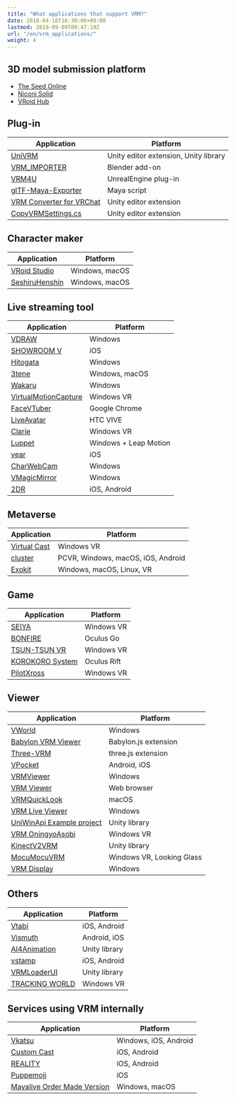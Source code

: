```yaml
---
title: "What applications that support VRM?"
date: 2018-04-16T16:30:00+09:00
lastmod: 2019-09-09T09:47:19Z
url: "/en/vrm_applications/"
weight: 4
---
```


##  3D model submission platform

* [The Seed Online](https://seed.online/)
* [Niconi Solid](https://3d.nicovideo.jp/)
* [VRoid Hub](https://hub.vroid.com/)

##  Plug-in

| Application | Platform |
|-------------|----------|
| [UniVRM](https://vrm.dev/univrm/) | Unity editor extension, Unity library |
| [VRM_IMPORTER](https://github.com/saturday06/VRM_IMPORTER_for_Blender2_8) | Blender add-on |
| [VRM4U](https://github.com/ruyo/VRM4U) | UnrealEngine plug-in |
| [glTF-Maya-Exporter](https://github.com/kashikacojp/glTF-Maya-Exporter) | Maya script |
| [VRM Converter for VRChat](https://www.v-market.work/ec/items/122/detail/) | Unity editor extension |
| [CopyVRMSettings.cs](https://pokemori.booth.pm/items/1788660) | Unity editor extension |

##  Character maker

| Application | Platform |
|-------------|----------|
| [VRoid Studio](https://vroid.com/en/studio/) | Windows, macOS |
| [SeshiruHenshin](https://fantia.jp/fanclubs/10552) | Windows, macOS |

##  Live streaming tool

| Application | Platform |
|-------------|----------|
| [VDRAW](https://sites.google.com/view/vdraw/) | Windows |
| [SHOWROOM V](https://campaign.showroom-live.com/showroom-v/) | iOS |
| [Hitogata](https://sites.google.com/site/vhitogata/) | Windows |
| [3tene](https://3tene.com/) | Windows, macOS |
| [Wakaru](https://store.steampowered.com/app/870820/Wakaru_ver_beta/) | Windows |
| [VirtualMotionCapture](https://sh-akira.github.io/VirtualMotionCapture/) | Windows VR |
| [FaceVTuber](https://facevtuber.com/) | Google Chrome |
| [LiveAvatar](https://github.com/m2wasabi/LiveAvatar) | HTC VIVE |
| [Clarie](https://biscrat.booth.pm/items/1193414) | Windows VR |
| [Luppet](https://luppet.appspot.com/) | Windows + Leap Motion |
| [vear](https://apps.apple.com/jp/app/vear/id1490697369) | iOS |
| [CharWebCam](https://github.com/xelloss120/CharWebCam) | Windows |
| [VMagicMirror](https://malaybaku.github.io/VMagicMirror/en/) | Windows |
| [2DR](https://2dr.info/) | iOS, Android |

##  Metaverse

| Application | Platform |
|-------------|----------|
| [Virtual Cast](https://virtualcast.jp/) | Windows VR |
| [cluster](https://cluster.mu/) | PCVR, Windows, macOS, iOS, Android |
| [Exokit](https://github.com/exokitxr/avatars) | Windows, macOS, Linux, VR |

##  Game

| Application | Platform |
|-------------|----------|
| [SEIYA](https://wandv.jp/seiya/) | Windows VR |
| [BONFIRE](https://orenodinner.booth.pm/items/952450) | Oculus Go |
| [TSUN-TSUN VR](https://store.steampowered.com/app/867090/VR__TSUNTSUN_VR/) | Windows VR |
| [KOROKORO System](https://www.mediaplex.co.jp/korokoro/) | Oculus Rift |
| [PilotXross](https://n-mattun.booth.pm/) | Windows VR |

##  Viewer

| Application | Platform |
|-------------|----------|
| [VWorld](https://naby.booth.pm/items/990663) | Windows |
| [Babylon VRM Viewer](https://github.com/virtual-cast/babylon-vrm-loader/) | Babylon.js extension |
| [Three-VRM](https://github.com/pixiv/three-vrm/) | three.js extension |
| [VPocket](https://booooooh.booth.pm/items/1033823) | Android, iOS |
| [VRMViewer](https://w.atwiki.jp/beamman/) | Windows |
| [VRM Viewer](https://vrm-viewer.yukimochi.io/) | Web browser |
| [VRMQuickLook](https://github.com/magicien/VRMQuickLook) | macOS |
| [VRM Live Viewer](http://fantom1x.blog130.fc2.com/blog-entry-309.html) | Windows |
| [UniWinApi Example project](https://github.com/kirurobo/UniWinApi) | Unity library |
| [VRM OningyoAsobi](https://120byte.booth.pm/items/1099618) | Windows VR |
| [KinectV2VRM](https://github.com/m2wasabi/KinectV2VRM) | Unity library |
| [MocuMocuVRM](http://www.vrai.jp/vr_mocuvrm_en.html) | Windows VR, Looking Glass |
| [VRM Display](https://akarimichi.github.io/vrm-display-releases/) | Windows |

##  Others

| Application | Platform |
|-------------|----------|
| [Vtabi](https://app.famitsu.com/gametitle/8356/) | iOS, Android |
| [Vismuth](https://vismuth.com/) | Android, iOS |
| [AI4Animation](https://github.com/t-takasaka/AI4Animation/tree/master/AI4Animation/Assets/Demo/ARKit) | Unity library |
| [vstamp](https://bnut.jp/vstamp) | iOS, Android |
| [VRMLoaderUI](https://github.com/m2wasabi/VRMLoaderUI) | Unity library |
| [TRACKING WORLD](http://deatrathias.net/TW/) | Windows VR |

##  Services using VRM internally

| Application | Platform |
|-------------|----------|
| [Vkatsu](http://vkatsu.jp/) | Windows, iOS, Android |
| [Custom Cast](https://customcast.jp/) | iOS, Android |
| [REALITY](https://reality.wrightflyer.net/) | iOS, Android |
| [Puppemoji](https://www.puppemoji.com/) | iOS |
| [Mayalive Order Made Version](https://materializer.co/lab/mayalive) | Windows, macOS |
